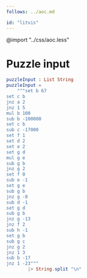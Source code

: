```yaml
---
follows: ../aoc.md

id: "litvis"
---
```


@import "../css/aoc.less"

# Puzzle input

```elm {l=hidden r}
puzzleInput : List String
puzzleInput =
    """set b 67
set c b
jnz a 2
jnz 1 5
mul b 100
sub b -100000
set c b
sub c -17000
set f 1
set d 2
set e 2
set g d
mul g e
sub g b
jnz g 2
set f 0
sub e -1
set g e
sub g b
jnz g -8
sub d -1
set g d
sub g b
jnz g -13
jnz f 2
sub h -1
set g b
sub g c
jnz g 2
jnz 1 3
sub b -17
jnz 1 -23"""
        |> String.split "\n"
```
